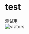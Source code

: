 # test  
测试用  
![visitors](https://visitor-badge.glitch.me/badge?page_id=engineerJoeHou.visitor-badge.issue.1&left_color=green&right_color=red)
